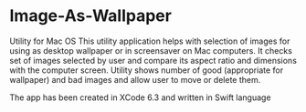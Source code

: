 # Image-As-Wallpaper
Utility for Mac OS
This utility application helps with selection of images for using as desktop wallpaper or in screensaver on Mac computers. 
It checks set of images selected by user and compare its aspect ratio and dimensions with the computer screen. 
Utility shows number of good (appropriate for wallpaper) and bad images and allow user to move or delete them.

The app has been created in XCode 6.3 and written in Swift language
